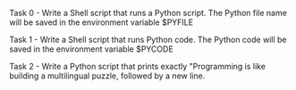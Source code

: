 Task 0 - Write a Shell script that runs a Python script.
The Python file name will be saved in the environment variable $PYFILE

Task 1 - Write a Shell script that runs Python code.
The Python code will be saved in the environment variable $PYCODE

Task 2 - Write a Python script that prints exactly "Programming is like building a multilingual puzzle, followed by a new line.
